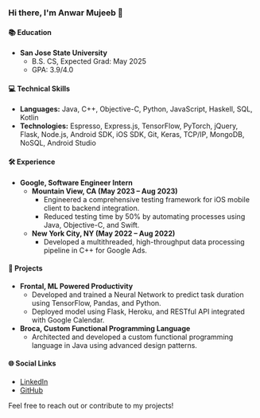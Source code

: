 ### Hi there, I'm Anwar Mujeeb 👋

#### 📚 Education
- **San Jose State University**
  - B.S. CS, Expected Grad: May 2025
  - GPA: 3.9/4.0

#### 💻 Technical Skills
- **Languages:** Java, C++, Objective-C, Python, JavaScript, Haskell, SQL, Kotlin
- **Technologies:** Espresso, Express.js, TensorFlow, PyTorch, jQuery, Flask, Node.js, Android SDK, iOS SDK, Git, Keras, TCP/IP, MongoDB, NoSQL, Android Studio

#### 🛠 Experience
- **Google, Software Engineer Intern**
  - **Mountain View, CA (May 2023 – Aug 2023)**
    - Engineered a comprehensive testing framework for iOS mobile client to backend integration.
    - Reduced testing time by 50% by automating processes using Java, Objective-C, and Swift.
  - **New York City, NY (May 2022 – Aug 2022)**
    - Developed a multithreaded, high-throughput data processing pipeline in C++ for Google Ads.

#### 🌟 Projects
- **Frontal, ML Powered Productivity**
  - Developed and trained a Neural Network to predict task duration using TensorFlow, Pandas, and Python.
  - Deployed model using Flask, Heroku, and RESTful API integrated with Google Calendar.
- **Broca, Custom Functional Programming Language**
  - Architected and developed a custom functional programming language in Java using advanced design patterns.

#### 🌐 Social Links
- [LinkedIn](https://linkedin.com/in/anwarmujeeb)
- [GitHub](https://github.com/anwarmp)

Feel free to reach out or contribute to my projects!
